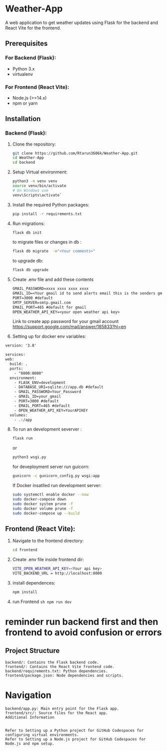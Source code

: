# Weather-App

A web application to get weather updates using Flask for the backend and React Vite for the frontend.

## Prerequisites

### For Backend (Flask):
- Python 3.x
- virtualenv

### For Frontend (React Vite):
- Node.js (>=14.x)
- npm or yarn

## Installation

### Backend (Flask):
1. Clone the repository:
   ```sh
   git clone https://github.com/Rtarun3606k/Weather-App.git
   cd Weather-App
   cd backend
   ```

2. Setup Virtual environment:
   ```sh
   python3 -m venv venv
   source venv/bin/activate
   # On Windows use `
   venv\Scripts\activate`
   ```
3. Install the required Python packages:
    ```sh
    pip install -r requirements.txt
    ```

4. Run migrations:
    ```sh
    flask db init
    ```
    to migrate files or changes in db :
    ```sh
    flask db migrate  -m"<Your comments>"
    ```
    to upgrade db:
   ```sh
   flask db upgrade
   ```


5. Create .env file and add these contents
    ```txt
    GMAIL_PASSWORD=xxxx xxxx xxxx xxxx
    GMAIL_ID=<Your gmail id to send alerts email this is the senders gmail id >
    PORT=3000 #default
    SMTP_SERVER=smtp.gmail.com
    EMAIL_PORT=465 #default for gmail
    OPEN_WEATHER_API_KEY=<your open weather api key>
    
    ```
    Link to create app password for your gmail account https://support.google.com/mail/answer/185833?hl=en

6. Setting up for docker env variables:
  ```txt
version: '3.8'

services:
  web:
    build: .
    ports:
      - "8000:8000"
    environment:
      - FLASK_ENV=development
      - DATABASE_URI=sqlite:///app.db #default 
      - GMAIL_PASSWORD=Your_Password
      - GMAIL_ID=your_gmail
      - PORT=3000 #default
      - EMAIL_PORT=465 #default
      - OPEN_WEATHER_API_KEY=YourAPIKEY
    volumes:
      - .:/app

  ````

8. To run an development severver :
    ```sh
    flask run
    ```
    or
   ```sh
   python3 wsgi.py
   ```

    for deveployment server run guicorn:

   ```sh
   gunicorn -c gunicorn_config.py wsgi:app
   ```

   If Docker insatlled  run development server:

   ```sh
   sudo systemctl enable docker --now  
   sudo docker-compose down
   sudo docker system prune -f
   sudo docker volume prune -f
   sudo docker-compose up --build
   ```

  ## Frontend (React Vite): 

  1. Navigate to the frontend directory:
     ```sh
     cd frontend
     ```

  2. Create .env file inside frontend dir:
      ```sh
      VITE_OPEN_WEATHER_API_KEY=<Your api key>
      VITE_BACKEND_URL = http://localhost:8000
      ```
     
  4. install dependences:
     ```sh
     npm install
     ```
  5. run Frontend
    ```sh
    npm run dev
    ```
# reminder run backend first and then frontend to avoid confusion or errors

## Project Structure
    backend/: Contains the Flask backend code.
    frontend/: Contains the React Vite frontend code.
    backend/requirements.txt: Python dependencies.
    frontend/package.json: Node dependencies and scripts.

    
# Navigation
    backend/app.py: Main entry point for the Flask app.
    frontend/src/: Source files for the React app.
    Additional Information

    
    Refer to Setting up a Python project for GitHub Codespaces for configuring virtual environments.
    Refer to Setting up a Node.js project for GitHub Codespaces for Node.js and npm setup.




